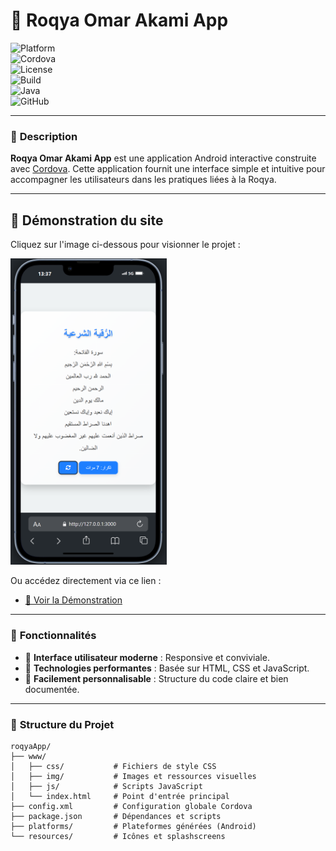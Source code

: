 # 📱 Roqya Omar Akami App

![Platform](https://img.shields.io/badge/platform-Android-green.svg)  
![Cordova](https://img.shields.io/badge/cordova-v11.0.0-blue.svg)  
![License](https://img.shields.io/badge/license-MIT-brightgreen.svg)  
![Build](https://img.shields.io/badge/build-success-brightgreen.svg)  
![Java](https://img.shields.io/badge/java-17-orange.svg)  
![GitHub](https://img.shields.io/github/languages/code-size/akamidev/roqyaOmarAkami)

---

### 🌟 **Description**

**Roqya Omar Akami App** est une application Android interactive construite avec [Cordova](https://cordova.apache.org/). Cette application fournit une interface simple et intuitive pour accompagner les utilisateurs dans les pratiques liées à la Roqya.  

---

## 🌟 **Démonstration du site**

Cliquez sur l'image ci-dessous pour visionner le projet :

<a href="https://akamidev.github.io/roqyaOmarAkami/" target="_blank">
    <img src="./photo.png" alt="Démonstration du Site" style="width: 250px;">
</a>

Ou accédez directement via ce lien : 

- [🔗 Voir la Démonstration](https://akamidev.github.io/roqyaOmarAkami/)

---

### 🚀 **Fonctionnalités**

- 🔹 **Interface utilisateur moderne** : Responsive et conviviale.  
- 🔹 **Technologies performantes** : Basée sur HTML, CSS et JavaScript.  
- 🔹 **Facilement personnalisable** : Structure du code claire et bien documentée.  

---

### 📂 **Structure du Projet**

```plaintext
roqyaApp/
├── www/
│   ├── css/           # Fichiers de style CSS
│   ├── img/           # Images et ressources visuelles
│   ├── js/            # Scripts JavaScript
│   └── index.html     # Point d'entrée principal
├── config.xml         # Configuration globale Cordova
├── package.json       # Dépendances et scripts
├── platforms/         # Plateformes générées (Android)
└── resources/         # Icônes et splashscreens
